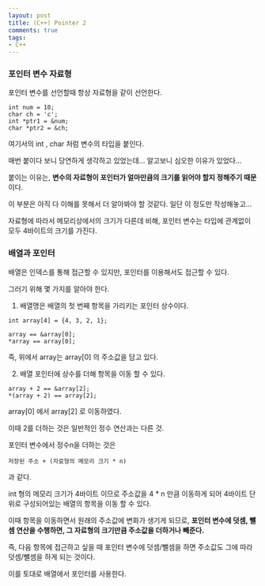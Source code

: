 ```yaml
---
layout: post
title: (C++) Pointer 2
comments: true
tags:
- C++
---
```


### 포인터 변수 자료형

포인터 변수를 선언할때 항상 자료형을 같이 선언한다. 

```
int num = 10;
char ch = 'c';
int *ptr1 = &num;
char *ptr2 = &ch;
```

여기서의 int , char 처럼 변수의 타입을 붙인다. 

매번 붙이다 보니 당연하게 생각하고 있었는데... 알고보니 심오한 이유가 있었다...

붙이는 이유는, **변수의 자료형이 포인터가 얼마만큼의 크기를 읽어야 할지 정해주기 때문** 이다. 

이 부분은 아직 다 이해를 못해서 더 알아봐야 할 것같다. 일단 이 정도만 작성해놓고...

자료형에 따라서 메모리상에서의 크기가 다른데 비해, 포인터 변수는 타입에 관계없이 모두 4바이트의 크기를 가진다.



### 배열과 포인터

배열은 인덱스를 통해 접근할 수 있지만, 포인터를 이용해서도 접근할 수 있다.

그러기 위해 몇 가지를 알아야 한다.



1. 배열명은 배열의 첫 번째 항목을 가리키는 포인터 상수이다. 

```
int array[4] = {4, 3, 2, 1};

array == &array[0];
*array == array[0];
```

즉, 위에서 array는 array[0] 의 주소값을 담고 있다.



2. 배열 포인터에 상수를 더해 항목을 이동 할 수 있다.

```
array + 2 == &array[2];
*(array + 2) == array[2];
```

array[0] 에서 array[2] 로 이동하였다.

이때 2를 더하는 것은 일반적인 정수 연산과는 다른 것.

포인터 변수에서 정수n을 더하는 것은

```
저장된 주소 + (자료형의 메모리 크기 * n)
```

과 같다.

int 형의 메모리 크기가 4바이트 이므로 주소값을 4 * n 만큼 이동하게 되어 4바이트 단위로 구성되어있는 배열의 항목을 이동 할 수 있다.

이때 항목을 이동하면서 원래의 주소값에 변화가 생기게 되므로, **포인터 변수에 덧셈, 뺄셈 연산을 수행하면, 그 자료형의 크기만큼 주소값을 더하거나 빼준다.**

즉, 다음 항목에 접근하고 싶을 때 포인터 변수에 덧셈/뺄셈을 하면 주소값도 그에 따라 덧셈/뺄셈을 하게 되는 것이다.





이를 토대로 배열에서 포인터를 사용한다.

